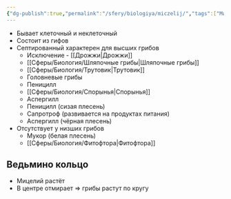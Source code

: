```yaml
---
{"dg-publish":true,"permalink":"/sfery/biologiya/miczelij/","tags":["Микология"]}
---
```


- Бывает клеточный и неклеточный 
- Состоит из гифов 
- Септированный характерен для высших грибов 
	- Исключение - [[Дрожжи\|Дрожжи]] 
	- [[Сферы/Биология/Шляпочные грибы\|Шляпочные грибы]] 
	- [[Сферы/Биология/Трутовик\|Трутовик]]
	- Головневые грибы
	- Пеницилл
	- [[Сферы/Биология/Спорынья\|Спорынья]]
	- Аспергилл
	- Пеницилл (сизая плесень)
	- Сапротроф (развивается на продуктах питания)
	- Аспергилл (чёрная плесень)
- Отсутствует у низших грибов 
	- Мукор (белая плесень)
	- [[Сферы/Биология/Фитофтора\|Фитофтора]]
## Ведьмино кольцо
- Мицелий растёт
- В центре отмирает => грибы растут по кругу 